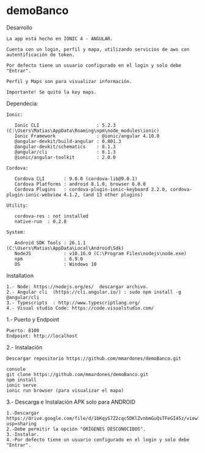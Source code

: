 # demoBanco

Desarrollo

	La app está hecho en IONIC 4 - ANGULAR.

	Cuenta con un login, perfil y mapa, utilizando servicios de aws con autentificación de token.
	
	Por defecto tiene un usuario configurado en el login y solo debe "Entrar".
	
	Perfil y Maps son para visualizar información.

	Importante! Se quitó la key maps.

Dependecia:
	
	Ionic:

	   Ionic CLI                     : 5.2.3 (C:\Users\Matias\AppData\Roaming\npm\node_modules\ionic)
	   Ionic Framework               : @ionic/angular 4.10.0
	   @angular-devkit/build-angular : 0.801.3
	   @angular-devkit/schematics    : 8.1.3
	   @angular/cli                  : 8.1.3
	   @ionic/angular-toolkit        : 2.0.0

	Cordova:

	   Cordova CLI       : 9.0.0 (cordova-lib@9.0.1)
	   Cordova Platforms : android 8.1.0, browser 6.0.0
	   Cordova Plugins   : cordova-plugin-ionic-keyboard 2.2.0, cordova-plugin-ionic-webview 4.1.2, (and 13 other plugins)

	Utility:

	   cordova-res : not installed
	   native-run  : 0.2.8

	System:

	   Android SDK Tools : 26.1.1 (C:\Users\Matias\AppData\Local\Android\Sdk)
	   NodeJS            : v10.16.0 (C:\Program Files\nodejs\node.exe)
	   npm               : 6.9.0
	   OS                : Windows 10
	

Installation

	1.- Node: https://nodejs.org/es/  descargar archivo.
  	2.- Angular cli  (https://cli.angular.io/) : sudo npm install -g @angular/cli
  	3.- Typescripts  : http://www.typescriptlang.org/
  	4.- Visual studio Code: https://code.visualstudio.com/


1.- Puerto y Endpoint

	Puerto: 8100 
	Endpoint: http://localhost

2.- Instalación

	Descargar repositorio https://github.com/mmardones/demoBanco.git
	
  	console
  	git clone https://github.com/mmardones/demoBanco.git
  	npm install
  	ionic serve
  	ionic run browser (para visualizar el mapa)
	
3.- Descarga e Instalación APK solo para ANDROID
	
	1.-Descargar https://drive.google.com/file/d/1bKqyS7Z2cqc5DKlZvnbmGuQsTFeGI45z/view?usp=sharing
	2.-Debe permitir la opción "ORÍGENES DESCONOCIDOS".
	3.-Instalar.
	4.-Por defecto tiene un usuario configurado en el login y solo debe "Entrar".
